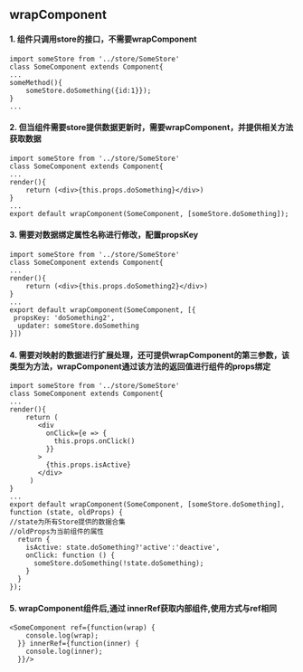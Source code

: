 ## wrapComponent
 
#### 1. 组件只调用store的接口，不需要wrapComponent

```
import someStore from '../store/SomeStore'
class SomeComponent extends Component{
...
someMethod(){
    someStore.doSomething({id:1}});
}
...
```

#### 2. 但当组件需要store提供数据更新时，需要wrapComponent，并提供相关方法获取数据

```
import someStore from '../store/SomeStore'
class SomeComponent extends Component{
...
render(){
    return (<div>{this.props.doSomething}</div>)
}
...
export default wrapComponent(SomeComponent, [someStore.doSomething]);
``` 
#### 3. 需要对数据绑定属性名称进行修改，配置propsKey

```
import someStore from '../store/SomeStore'
class SomeComponent extends Component{
...
render(){
    return (<div>{this.props.doSomething2}</div>)
}
...
export default wrapComponent(SomeComponent, [{
 propsKey: 'doSomething2',
  updater: someStore.doSomething
}])
```

#### 4. 需要对映射的数据进行扩展处理，还可提供wrapComponent的第三参数，该类型为方法，wrapComponent通过该方法的返回值进行组件的props绑定

```
import someStore from '../store/SomeStore'
class SomeComponent extends Component{
...
render(){
    return (
       <div 
         onClick={e => {
           this.props.onClick()
         }}
       >
         {this.props.isActive}
       </div>
     )
}
...
export default wrapComponent(SomeComponent, [someStore.doSomething], function (state, oldProps) {
//state为所有Store提供的数据合集
//oldProps为当前组件的属性
  return {
    isActive: state.doSomething?'active':'deactive',
    onClick: function () {
      someStore.doSomething(!state.doSomething);
    }
  }
});
```

#### 5. wrapComponent组件后,通过 innerRef获取内部组件,使用方式与ref相同

```
<SomeComponent ref={function(wrap) {
    console.log(wrap);
  }} innerRef={function(inner) {
    console.log(inner);
  }}/>
```


